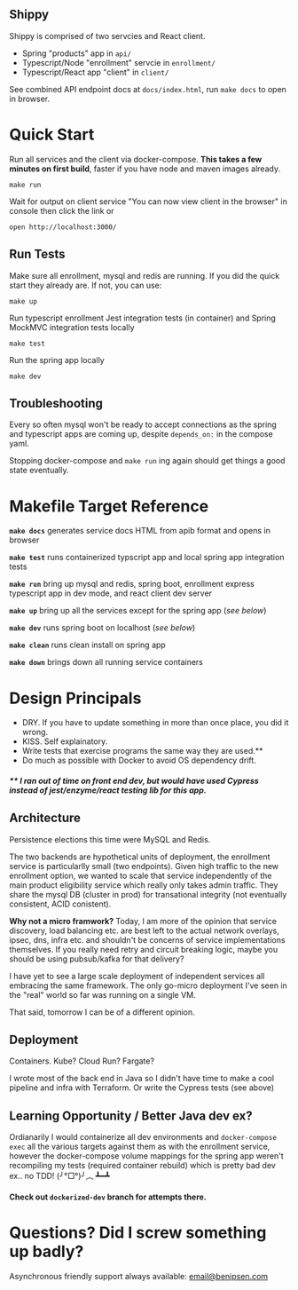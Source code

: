 ## Shippy

Shippy is comprised of two servcies and React client.

* Spring "products" app in `api/`
* Typescript/Node "enrollment" servcie in `enrollment/`
* Typescript/React app "client" in `client/`

See combined API endpoint docs at `docs/index.html`, run `make docs` to open in browser.


# Quick Start

Run all services and the client via docker-compose. **This takes a few minutes on first build**, faster if you have node and maven images already.

```
make run
```
Wait for output on client service "You can now view client in the browser" in console then click the link or
```
open http://localhost:3000/
```


## Run Tests

Make sure all enrollment, mysql and redis are running. If you did the quick start they already are. If not, you can use:
```
make up
```

Run typescript enrollment Jest integration tests (in container) and Spring MockMVC integration tests locally
```
make test
```

Run the spring app locally
```
make dev
```

## Troubleshooting

Every so often mysql won't be ready to accept connections as the spring and typescript apps are coming up, despite `depends_on:` in the compose yaml.

Stopping docker-compose and `make run` ing again should get things a good state eventually.


# Makefile Target Reference

**`make docs`** generates service docs HTML from apib format and opens in browser

**`make test`** runs containerized typscript app and local spring app integration tests

**`make run`** bring up mysql and redis, spring boot, enrollment express typescript app in dev mode, and react client dev server

**`make up`** bring up all the services except for the spring app (*see below*)

**`make dev`** runs spring boot on localhost (*see below*)

**`make clean`** runs clean install on spring app

**`make down`** brings down all running service containers

# Design Principals

* DRY. If you have to update something in more than once place, you did it wrong.
* KISS. Self explainatory.
* Write tests that exercise programs the same way they are used.**
* Do much as possible with Docker to avoid OS dependency drift.

##### ** *I ran out of time on front end dev, but would have used Cypress instead of jest/enzyme/react testing lib for this app.*


## Architecture

Persistence elections this time were MySQL and Redis.

The two backends are hypothetical units of deployment, the enrollment service is particularlly small (two endpoints). Given high traffic to the new enrollment option, we wanted to scale that service independently of the main product eligibility service which really only takes admin traffic. They share the mysql DB (cluster in prod) for transational integrity (not eventually consistent, ACID conistent).

**Why not a micro framwork?** Today, I am more of the opinion that service discovery, load balancing etc. are best left to the actual network overlays, ipsec, dns, infra etc. and shouldn't be concerns of service implementations themselves. If you really need retry and circuit breaking logic, maybe you should be using pubsub/kafka for that delivery?

I have yet to see a large scale deployment of independent services all embracing the same framework. The only go-micro deployment I've seen in the "real" world so far was running on a single VM.

That said, tomorrow I can be of a different opinion.


## Deployment

Containers. Kube? Cloud Run? Fargate?

I wrote most of the back end in Java so I didn't have time to make a cool pipeline and infra with Terraform. Or write the Cypress tests (see above)

## Learning Opportunity / Better Java dev ex?

Ordianarily I would containerize all dev environments and `docker-compose exec` all the various targets against them as with the enrollment service, however the docker-compose volume mappings for the spring app weren't recompiling my tests (required container rebuild) which is pretty bad dev ex.. no TDD! (╯°□°)╯︵ ┻━┻

#### Check out `dockerized-dev` branch for attempts there.


# Questions? Did I screw something up badly?

Asynchronous friendly support always available: email@benipsen.com



